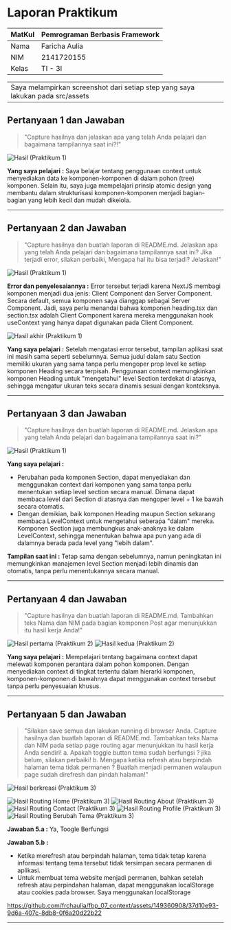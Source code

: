 # Laporan Praktikum
| MatKul | Pemrograman Berbasis Framework |
| ---    | ---           |
| Nama   | Faricha Aulia |
| NIM    | 2141720155    |
| Kelas  | TI - 3I       |


<table><tr><td>Saya melampirkan screenshot dari setiap step yang saya lakukan pada src/assets</td></tr></table>

## Pertanyaan 1 dan Jawaban
> "Capture hasilnya dan jelaskan apa yang telah Anda pelajari dan bagaimana tampilannya saat ini?!"

![Hasil (Praktikum 1)](src/assets/01-6.png)

**Yang saya pelajari :** 
Saya belajar tentang penggunaan context untuk menyediakan data ke komponen-komponen di dalam pohon (tree) komponen. Selain itu, saya juga mempelajari prinsip atomic design yang membantu dalam strukturisasi komponen-komponen menjadi bagian-bagian yang lebih kecil dan mudah dikelola.

---

## Pertanyaan 2 dan Jawaban
> "Capture hasilnya dan buatlah laporan di README.md. Jelaskan apa yang telah Anda pelajari dan bagaimana tampilannya saat ini? Jika terjadi error, silakan perbaiki, Mengapa hal itu bisa terjadi? Jelaskan!"

![Hasil (Praktikum 1)](src/assets/01-12.png)

**Error dan penyelesaiannya :**
Error tersebut terjadi karena NextJS membagi komponen menjadi dua jenis: Client Component dan Server Component. Secara default, semua komponen saya dianggap sebagai Server Component. Jadi, saya perlu menandai bahwa komponen heading.tsx dan section.tsx adalah Client Component karena mereka menggunakan hook useContext yang hanya dapat digunakan pada Client Component.

![Hasil akhir (Praktikum 1)](src/assets/01-15.png)

**Yang saya pelajari :**
Setelah mengatasi error tersebut, tampilan aplikasi saat ini masih sama seperti sebelumnya. Semua judul dalam satu Section memiliki ukuran yang sama tanpa perlu mengoper prop level ke setiap komponen Heading secara terpisah. Penggunaan context memungkinkan komponen Heading untuk "mengetahui" level Section terdekat di atasnya, sehingga mengatur ukuran teks secara dinamis sesuai dengan konteksnya.

---

## Pertanyaan 3 dan Jawaban
> "Capture hasilnya dan buatlah laporan di README.md. Jelaskan apa yang telah Anda pelajari dan bagaimana tampilannya saat ini?"

![Hasil (Praktikum 1)](src/assets/01-21.png)

**Yang saya pelajari :**
- Perubahan pada komponen Section, dapat menyediakan dan menggunakan context dari komponen yang sama tanpa perlu menentukan setiap level section secara manual. Dimana dapat membaca level dari Section di atasnya dan mengoper level + 1 ke bawah secara otomatis.
- Dengan demikian, baik komponen Heading maupun Section sekarang membaca LevelContext untuk mengetahui seberapa "dalam" mereka. Komponen Section juga membungkus anak-anaknya ke dalam LevelContext, sehingga menentukan bahwa apa pun yang ada di dalamnya berada pada level yang "lebih dalam".

**Tampilan saat ini :**
Tetap sama dengan sebelumnya, namun peningkatan ini memungkinkan manajemen level Section menjadi lebih dinamis dan otomatis, tanpa perlu menentukannya secara manual. 

--- 

## Pertanyaan 4 dan Jawaban
> "Capture hasilnya dan buatlah laporan di README.md. Tambahkan teks Nama dan NIM pada bagian komponen Post agar menunjukkan itu hasil kerja Anda!"

![Hasil pertama (Praktikum 2)](src/assets/02-8.png)
![Hasil kedua (Praktikum 2)](src/assets/02-12.png)

**Yang saya pelajari :**
Mempelajari tentang bagaimana context dapat melewati komponen perantara dalam pohon komponen. Dengan menyediakan context di tingkat tertentu dalam hierarki komponen, komponen-komponen di bawahnya dapat menggunakan context tersebut tanpa perlu penyesuaian khusus.

---

## Pertanyaan 5 dan Jawaban 
> "Silakan save semua dan lakukan running di browser Anda. Capture hasilnya dan buatlah laporan di README.md. Tambahkan teks Nama dan NIM pada setiap page routing agar menunjukkan itu hasil kerja Anda sendiri!
a. Apakah toggle button tema sudah berfungsi ? jika belum, silakan perbaiki!
b. Mengapa ketika refresh atau berpindah halaman tema tidak permanen ? Buatlah menjadi permanen walaupun page sudah direfresh dan pindah halaman!"

![Hasil berkreasi (Praktikum 3)](src/assets/03-10.png)

![Hasil Routing Home (Praktikum 3)](src/assets/03-16.png)
![Hasil Routing About (Praktikum 3)](src/assets/03-17.png)
![Hasil Routing Contact (Praktikum 3)](src/assets/03-18.png)
![Hasil Routing Profile (Praktikum 3)](src/assets/03-19.png)
![Hasil Routing Berubah Tema (Praktikum 3)](src/assets/03-20.png)

**Jawaban 5.a :**
Ya, Toogle Berfungsi

**Jawaban 5.b :**
- Ketika merefresh atau berpindah halaman, tema tidak tetap karena informasi tentang tema tersebut tidak tersimpan secara permanen di aplikasi.
- Untuk membuat tema website menjadi permanen, bahkan setelah refresh atau perpindahan halaman, dapat menggunakan localStorage atau cookies pada browser. Saya menggunakan localStorage


https://github.com/frchaulia/fbp_07_context/assets/149360908/37d10e93-9d6a-407c-8db8-0f6a20d22b22


---
